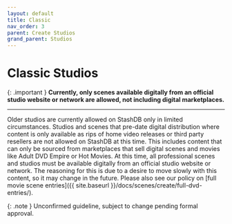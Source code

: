 ```yaml
---
layout: default
title: Classic
nav_order: 3
parent: Create Studios
grand_parent: Studios
---
```


# Classic Studios

{: .important }
**Currently, only scenes available digitally from an official studio website or network are allowed, not including digital marketplaces.**

---

Older studios are currently allowed on StashDB only in limited circumstances. Studios and scenes that pre-date digital distribution where content is only available as rips of home video releases or third party resellers are not allowed on StashDB at this time. This includes content that can only be sourced from marketplaces that sell digital scenes and movies like Adult DVD Empire or Hot Movies. At this time, all professional scenes and studios must be available digitally from an official studio website or network. The reasoning for this is due to a desire to move slowly with this content, so it may change in the future. Please also see our policy on [full movie scene entries]({{ site.baseurl }}/docs/scenes/create/full-dvd-entries/).

{: .note }
Unconfirmed guideline, subject to change pending formal approval.
